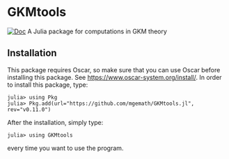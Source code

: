 # GKMtools
[![Doc](https://img.shields.io/badge/docs-stable-blue.svg)](https://mgemath.github.io/GKMtools.jl/dev/)
A Julia package for computations in GKM theory

## Installation
This package requires Oscar, so make sure that you can use Oscar before installing this package. See https://www.oscar-system.org/install/.
In order to install this package, type:
```julia-repl
julia> using Pkg
julia> Pkg.add(url="https://github.com/mgemath/GKMtools.jl", rev="v0.11.0")
```
After the installation, simply type:
```julia-repl
julia> using GKMtools
```
every time you want to use the program.